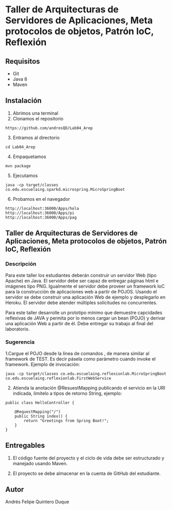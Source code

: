 # Taller de Arquitecturas de Servidores de Aplicaciones, Meta protocolos de objetos, Patrón IoC, Reflexión
## Requisitos
* Git
* Java 8
* Maven

## Instalación
1. Abrimos una terminal
2. Clonamos el repositorio
```
https://github.com/andresQD/Lab04_Arep
```
3. Entramos al directorio
```
cd Lab04_Arep
```
4. Empaquetamos
```
mvn package
```
5. Ejecutamos 
```
java -cp target/classes co.edu.escuelaing.sparkd.microspring.MicroSpringBoot
```
6. Probamos en el navegador
```
http://localhost:36000/Apps/hola
http://localhost:36000/Apps/pi
http://localhost:36000/Apps/pag
```


## Taller de Arquitecturas de Servidores de Aplicaciones, Meta protocolos de objetos, Patrón IoC, Reflexión
### Descripción
Para este taller los estudiantes deberán construir un servidor Web (tipo Apache) en Java. El servidor debe ser capaz de entregar páginas html e imágenes tipo PNG. Igualmente el servidor debe proveer un framework IoC para la construcción de aplicaciones web a partir de POJOS. Usando el servidor se debe construir una aplicación Web de ejemplo y desplegarlo en Heroku. El servidor debe atender múltiples solicitudes no concurrentes.

Para este taller desarrolle un prototipo mínimo que demuestre capcidades reflexivas de JAVA y permita por lo menos cargar un bean (POJO) y derivar una aplicación Web a partir de él. Debe entregar su trabajo al final del laboratorio.

### Sugerencia
1.Cargue el POJO desde la línea de comandos , de manera similar al framework de TEST. Es decir pásela como parámetro cuando invoke el framework. Ejemplo de invocación:
```
java -cp target/classes co.edu.escuelaing.reflexionlab.MicroSpringBoot co.edu.escuelaing.reflexionlab.FirstWebService
```
2. Atienda la anotación @ResuestMapping publicando el servicio en la URI indicada, limítelo a tipos de retorno String,  ejemplo:
```
public class HelloController {

	@RequestMapping("/")
	public String index() {
		return "Greetings from Spring Boot!";
	}
}
```
## Entregables
1. El código fuente del proyecto y el ciclo de vida debe ser estructurado y manejado usando Maven.

2. El proyecto se debe almacenar en la cuenta de GitHub del estudiante.

## Autor
Andrés Felipe Quintero Duque
